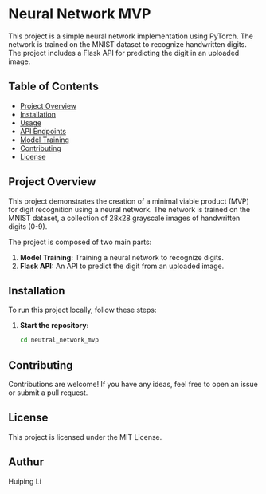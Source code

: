 # Neural Network MVP

This project is a simple neural network implementation using PyTorch. The network is trained on the MNIST dataset to recognize handwritten digits. The project includes a Flask API for predicting the digit in an uploaded image.

## Table of Contents

- [Project Overview](#project-overview)
- [Installation](#installation)
- [Usage](#usage)
- [API Endpoints](#api-endpoints)
- [Model Training](#model-training)
- [Contributing](#contributing)
- [License](#license)

## Project Overview

This project demonstrates the creation of a minimal viable product (MVP) for digit recognition using a neural network. The network is trained on the MNIST dataset, a collection of 28x28 grayscale images of handwritten digits (0-9).

The project is composed of two main parts:
1. **Model Training:** Training a neural network to recognize digits.
2. **Flask API:** An API to predict the digit from an uploaded image.

## Installation

To run this project locally, follow these steps:

1. **Start the repository:**
   ```bash
   cd neutral_network_mvp

## Contributing
Contributions are welcome! If you have any ideas, feel free to open an issue or submit a pull request.

## License
This project is licensed under the MIT License.

## Authur
Huiping Li
